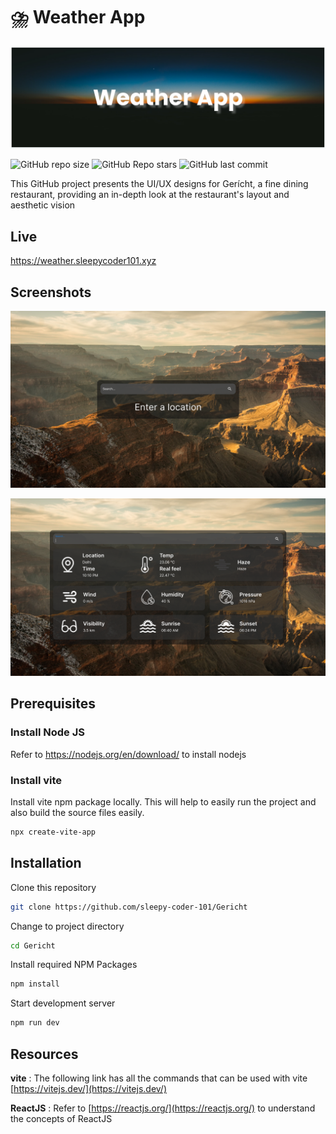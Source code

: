 # ⛈️ Weather App

<p align="center">
  <img src="/public/readme/banner.png" />
</p>

![GitHub repo size](https://img.shields.io/github/repo-size/sleepy-coder-101/Gericht?logo=Files&style=for-the-badge) ![GitHub Repo stars](https://img.shields.io/github/stars/sleepy-coder-101/Gericht?logo=Apache%20Spark&style=for-the-badge) ![GitHub last commit](https://img.shields.io/github/last-commit/sleepy-coder-101/Gericht?logo=GitHub&style=for-the-badge)

This GitHub project presents the UI/UX designs for Gerícht, a fine dining restaurant, providing an in-depth look at the restaurant's layout and aesthetic vision

## Live

https://weather.sleepycoder101.xyz

## Screenshots

!["Search Box"](/public/readme/search_box.png "Search Box")

!["Weather Details"](/public/readme/weather_details.png "Weather Details")

## Prerequisites

### Install Node JS

Refer to https://nodejs.org/en/download/ to install nodejs

### Install vite

Install vite npm package locally. This will help to easily run the project and also build the source files easily.

```bash
npx create-vite-app
```

## Installation

Clone this repository

```bash
git clone https://github.com/sleepy-coder-101/Gericht
```

Change to project directory

```bash
cd Gericht
```

Install required NPM Packages

```bash
npm install
```

Start development server

```bash
npm run dev
```

## Resources

**vite** : The following link has all the commands that can be used with vite [https://vitejs.dev/](https://vitejs.dev/)

**ReactJS** : Refer to [https://reactjs.org/](https://reactjs.org/) to understand the concepts of ReactJS
